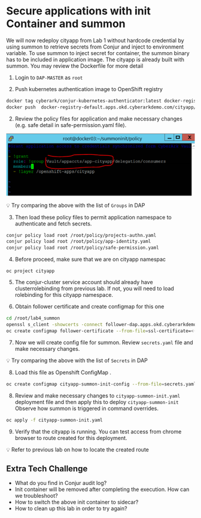 # Secure applications with init Container and summon 


We will now redeploy cityapp from Lab 1 without hardcode credential by using summon to retrieve secrets from Conjur and inject to environment variable. To use summon to inject secret for container, the summon binary has to be included in application image.  The cityapp is already built with summon. You may review the Dockerfile for more detail


1. Login to `DAP-MASTER` as `root`

1. Push kubernetes authentication image to OpenShift registry

```bash
docker tag cyberark/conjur-kubernetes-authenticator:latest docker-registry-default.apps.okd.cyberarkdemo.com/cityapp/conjur-kubernetes-authenticator
docker push  docker-registry-default.apps.okd.cyberarkdemo.com/cityapp/conjur-kubernetes-authenticator
```

2. Review the policy files for application and make necessary changes (e.g. safe detail in safe-permission.yaml file). 

![policy](./images/04-policy.png)

:bulb:	Try comparing the above with the list of `Groups` in DAP


3. Then load these policy files to permit application namespace to authenticate and fetch secrets.

 
```bash
conjur policy load root /root/policy/projects-authn.yaml
conjur policy load root /root/policy/app-identity.yaml
conjur policy load root /root/policy/safe-permission.yaml
```


4.	Before proceed, make sure that we are on cityapp namespac
```
oc project cityapp
```

5.	 The conjur-cluster service account should already have clusterrolebinding from previous lab. 
     If not, you will need to load rolebinding for this cityapp namespace.
  
6.	Obtain follower certificate and create configmap for this one

```bash
cd /root/lab4_summon
openssl s_client -showcerts -connect follower-dap.apps.okd.cyberarkdemo.com:443 -servername follower-dap.apps.okd.cyberarkdemo.com </dev/null | sed -ne '/-BEGIN CERTIFICATE-/,/-END CERTIFICATE-/p' > follower-certificate.pem
oc create configmap follower-certificate --from-file=ssl-certificate=<(cat follower-certificate.pem)
```

7.	Now we will create config file for summon. Review `secrets.yaml` file and make necessary changes. 

:bulb:	Try comparing the above with the list of `Secrets` in DAP

8. Load this file as Openshift ConfigMap .
```bash
oc create configmap cityapp-summon-init-config --from-file=secrets.yaml
```

8.	Review and make necessary changes to `cityapp-summon-init.yaml` deployment file and then apply this to deploy `cityapp-summon-init` Observe how summon is triggered in command overrides.

```bash
oc apply -f cityapp-summon-init.yaml
```

9.	Verify that the cityapp is running. You can test access from chrome browser to route created for this deployment. 

:bulb: Refer to previous lab on how to locate the created route

    
 ## Extra Tech Challenge

 - What do you find in Conjur audit log?
 - Init container will be removed after completing the execution.   How can we troubleshoot?
 - How to switch the above init container to sidecar?
 - How to clean up this lab in order to try again?
